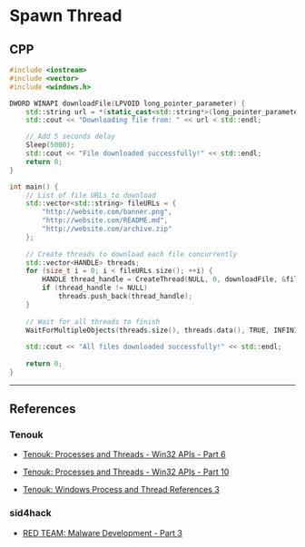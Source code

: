 # Spawn Thread

## CPP

```cpp
#include <iostream>
#include <vector>
#include <windows.h>

DWORD WINAPI downloadFile(LPVOID long_pointer_parameter) {
    std::string url = *(static_cast<std::string*>(long_pointer_parameter));
    std::cout << "Downloading file from: " << url < std::endl;

    // Add 5 seconds delay
    Sleep(5000);
    std::cout << "File downloaded successfully!" << std::endl;
    return 0;
}

int main() {
    // List of file URLs to download
    std::vector<std::string> fileURLs = {
        "http://website.com/banner.png",
        "http://website.com/README.md",
        "http://website.com/archive.zip"
    };
    
    // Create threads to download each file concurrently
    std::vector<HANDLE> threads;
    for (size_t i = 0; i < fileURLs.size(); ++i) {
        HANDLE thread_handle = CreateThread(NULL, 0, downloadFile, &fileURLs[i], 0, NULL);
        if (thread_handle != NULL)
            threads.push_back(thread_handle);
    }
    
    // Wait for all threads to finish
    WaitForMultipleObjects(threads.size(), threads.data(), TRUE, INFINITE);
    
    std::cout << "All files downloaded successfully!" << std::endl;
    
    return 0;
}
```

---
## References

### Tenouk

- [Tenouk: Processes and Threads - Win32 APIs - Part 6](https://www.tenouk.com/ModuleU.html)

- [Tenouk: Processes and Threads - Win32 APIs - Part 10](https://www.tenouk.com/ModuleU4.html)

- [Tenouk: Windows Process and Thread References 3](https://www.tenouk.com/crstufunction2.html)

### sid4hack

- [RED TEAM: Malware Development - Part 3](https://sid4hack.medium.com/malware-development-part-3-669bebef79c4)
